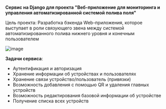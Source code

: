 **Сервис на Django для проекта "Веб-приложение для мониторинга и управления автоматизированной системой полива поля"**

Цель проекта: Разработка бэкенда Web-приложения, которое выступает в роли связующего звена между системой автоматизированного полива нижнего уровня и конечным пользователем

![image](https://github.com/user-attachments/assets/4d0b1aff-b219-4572-977c-cf4a78449082)


**Задачи сервиса**: 
- Аутентификация и авторизация
- Хранение информации об устройствах и пользователях
- Хранение связи устройство/пользователь (привязки)
- Возможность добавления с помощью QR и удаления главных устройств
- Возможность редактирования базовой информации об устройстве
- Получение списка всех устройств
